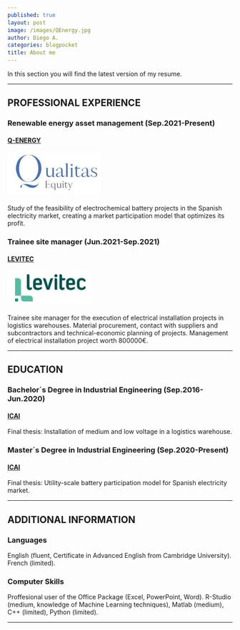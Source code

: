 ```yaml
---
published: true
layout: post
image: /images/QEnergy.jpg
author: Diego A.
categories: blogpocket
title: About me
---
```

In this section you will find the latest version of my resume.

---
## **PROFESSIONAL EXPERIENCE**

### Renewable energy asset management (Sep.2021-Present)

#### [Q-ENERGY](https://qualitasequity.com/qenergy/introduccion)
#### ![QEnergy](https://github.com/darroyodl/darroyodl.github.io/blob/master/_posts/QEnergy.JPG)

Study of the feasibility of electrochemical battery projects in the Spanish electricity market, creating a market participation model that optimizes its profit.

### Trainee site manager (Jun.2021-Sep.2021)

#### [LEVITEC](https://levitec.es/)
#### ![Levitec](https://github.com/darroyodl/darroyodl.github.io/blob/master/_posts/Levitec.JPG)

Trainee site manager for the execution of electrical installation projects in logistics warehouses. Material procurement, contact with suppliers and subcontractors and technical-economic planning of projects. Management of electrical installation project worth 800000€.

---
## **EDUCATION**

### Bachelor´s Degree in Industrial Engineering (Sep.2016-Jun.2020)

#### [ICAI](https://www.icai.comillas.edu/)

Final thesis: Installation of medium and low voltage in a logistics warehouse.

### Master´s Degree in Industrial Engineering (Sep.2020-Present)

#### [ICAI](https://www.icai.comillas.edu/)

Final thesis: Utility-scale battery participation model for Spanish electricity market.

---
## **ADDITIONAL INFORMATION**

### Languages

English (fluent, Certificate in Advanced English from Cambridge University). French (limited).

### Computer Skills

Proffesional user of the Office Package (Excel, PowerPoint, Word).
R-Studio (medium, knowledge of Machine Learning techniques), Matlab (medium), C++ (limited), Python (limited).

---
